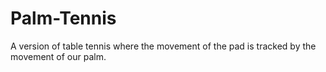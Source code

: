 # Palm-Tennis
A version of table tennis where the movement of the pad is tracked by the movement of our palm.
